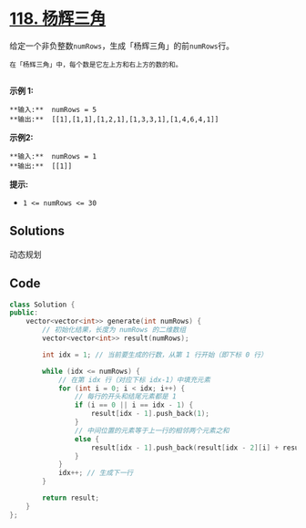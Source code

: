 # [118. 杨辉三角](https://leetcode.cn/problems/pascals-triangle/description/?envType=study-plan-v2&envId=top-100-liked)

给定一个非负整数`numRows`，生成「杨辉三角」的前`numRows`行。

<small>在「杨辉三角」中，每个数是它左上方和右上方的数的和。</small>

<img alt="" src="https://gitee.com/baishuaishuai/saveimg/raw/master/202507212233759.gif">

**示例 1:** 

```
**输入:**  numRows = 5
**输出:**  [[1],[1,1],[1,2,1],[1,3,3,1],[1,4,6,4,1]]
```

**示例2:** 

```
**输入:**  numRows = 1
**输出:**  [[1]]
```

**提示:** 

- `1 <= numRows <= 30`

## Solutions

动态规划

## Code

```c++
class Solution {
public:
    vector<vector<int>> generate(int numRows) {
        // 初始化结果，长度为 numRows 的二维数组
        vector<vector<int>> result(numRows);

        int idx = 1; // 当前要生成的行数，从第 1 行开始（即下标 0 行）

        while (idx <= numRows) {
            // 在第 idx 行（对应下标 idx-1）中填充元素
            for (int i = 0; i < idx; i++) {
                // 每行的开头和结尾元素都是 1
                if (i == 0 || i == idx - 1) {
                    result[idx - 1].push_back(1);
                }
                // 中间位置的元素等于上一行的相邻两个元素之和
                else {
                    result[idx - 1].push_back(result[idx - 2][i] + result[idx - 2][i - 1]);
                }
            }
            idx++; // 生成下一行
        }

        return result;
    }
};

```

